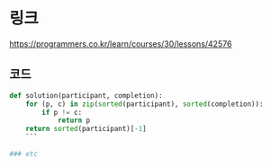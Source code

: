 # 링크
https://programmers.co.kr/learn/courses/30/lessons/42576
## 코드
```python
def solution(participant, completion):
    for (p, c) in zip(sorted(participant), sorted(completion)):
        if p != c:
            return p
    return sorted(participant)[-1]
    ```
    
### etc
